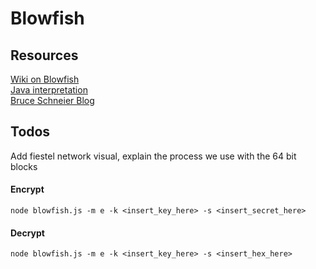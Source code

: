 # Blowfish

## Resources
[Wiki on Blowfish](https://en.wikipedia.org/wiki/Blowfish_(cipher))<br/>
[Java interpretation](https://www.geeksforgeeks.org/blowfish-algorithm-with-examples/)<br/>
[Bruce Schneier Blog](https://www.schneier.com/)

Todos
----
Add fiestel network visual,
explain the process we use with the 64 bit blocks

#### Encrypt
```
node blowfish.js -m e -k <insert_key_here> -s <insert_secret_here>
```

#### Decrypt
```
node blowfish.js -m e -k <insert_key_here> -s <insert_hex_here>
```